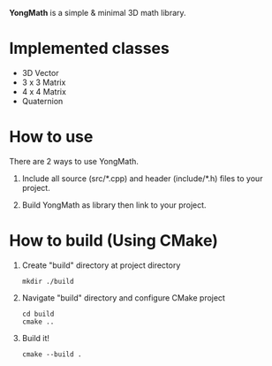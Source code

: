 **YongMath** is a simple & minimal 3D math library.  
  
# Implemented classes
- 3D Vector
- 3 x 3 Matrix
- 4 x 4 Matrix
- Quaternion

# How to use
There are 2 ways to use YongMath.  
1. Include all source (src/*.cpp) and header (include/\*.h) files to your project.

2. Build YongMath as library then link to your project.  

# How to build (Using CMake)
1. Create "build" directory at project directory
    ```shell
    mkdir ./build
    ```  
2. Navigate "build" directory and configure CMake project
    ```shell
    cd build
    cmake ..
    ```
3. Build it!  
    ```shell
    cmake --build .
    ```